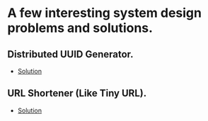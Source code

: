 # A few interesting system design problems and solutions.

## Distributed UUID Generator.
* [Solution](./distributed-unique-id-generator/distributedUUID.md)

## URL Shortener (Like Tiny URL).
* [Solution](./url-shortener/urlShortener.md)



